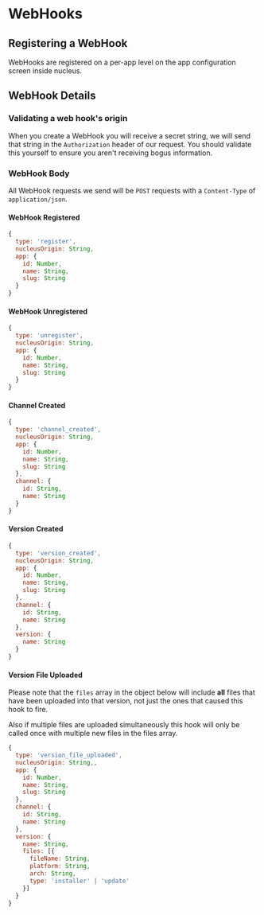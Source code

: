 # WebHooks

## Registering a WebHook

WebHooks are registered on a per-app level on the app configuration screen
inside nucleus.

## WebHook Details

### Validating a web hook's origin

When you create a WebHook you will receive a secret string, we will send that
string in the `Authorization` header of our request. You should validate this
yourself to ensure you aren't receiving bogus information.

### WebHook Body

All WebHook requests we send will be `POST` requests with a `Content-Type` of
`application/json`.

#### WebHook Registered

```js
{
  type: 'register',
  nucleusOrigin: String,
  app: {
    id: Number,
    name: String,
    slug: String
  }
}
```

#### WebHook Unregistered

```js
{
  type: 'unregister',
  nucleusOrigin: String,
  app: {
    id: Number,
    name: String,
    slug: String
  }
}
```

#### Channel Created

```js
{
  type: 'channel_created',
  nucleusOrigin: String,
  app: {
    id: Number,
    name: String,
    slug: String
  },
  channel: {
    id: String,
    name: String
  }
}
```

#### Version Created

```js
{
  type: 'version_created',
  nucleusOrigin: String,
  app: {
    id: Number,
    name: String,
    slug: String
  },
  channel: {
    id: String,
    name: String
  },
  version: {
    name: String
  }
}
```

#### Version File Uploaded

Please note that the `files` array in the object below will include
**all** files that have been uploaded into that version, not just
the ones that caused this hook to fire.

Also if multiple files are uploaded simultaneously this hook will
only be called once with multiple new files in the files array.

```js
{
  type: 'version_file_uploaded',
  nucleusOrigin: String,,
  app: {
    id: Number,
    name: String,
    slug: String
  },
  channel: {
    id: String,
    name: String
  },
  version: {
    name: String,
    files: [{
      fileName: String,
      platform: String,
      arch: String,
      type: 'installer' | 'update'
    }]
  }
}
```
